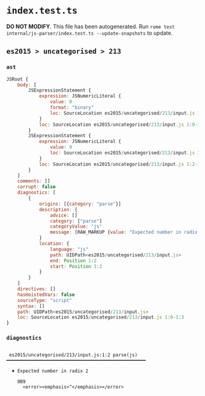 # `index.test.ts`

**DO NOT MODIFY**. This file has been autogenerated. Run `rome test internal/js-parser/index.test.ts --update-snapshots` to update.

## `es2015 > uncategorised > 213`

### `ast`

```javascript
JSRoot {
	body: [
		JSExpressionStatement {
			expression: JSNumericLiteral {
				value: 0
				format: "binary"
				loc: SourceLocation es2015/uncategorised/213/input.js 1:0-1:2
			}
			loc: SourceLocation es2015/uncategorised/213/input.js 1:0-1:2
		}
		JSExpressionStatement {
			expression: JSNumericLiteral {
				value: 9
				loc: SourceLocation es2015/uncategorised/213/input.js 1:2-1:3
			}
			loc: SourceLocation es2015/uncategorised/213/input.js 1:2-1:3
		}
	]
	comments: []
	corrupt: false
	diagnostics: [
		{
			origins: [{category: "parse"}]
			description: {
				advice: []
				category: ["parse"]
				categoryValue: "js"
				message: [RAW_MARKUP {value: "Expected number in radix <emphasis>"}, "2", RAW_MARKUP {value: "</emphasis>"}]
			}
			location: {
				language: "js"
				path: UIDPath<es2015/uncategorised/213/input.js>
				end: Position 1:2
				start: Position 1:2
			}
		}
	]
	directives: []
	hasHoistedVars: false
	sourceType: "script"
	syntax: []
	path: UIDPath<es2015/uncategorised/213/input.js>
	loc: SourceLocation es2015/uncategorised/213/input.js 1:0-1:3
}
```

### `diagnostics`

```

 es2015/uncategorised/213/input.js:1:2 parse(js) ━━━━━━━━━━━━━━━━━━━━━━━━━━━━━━━━━━━━━━━━━━━━━━━━━━━

  ✖ Expected number in radix 2

    0B9
      <error><emphasis>^</emphasis></error>


```
